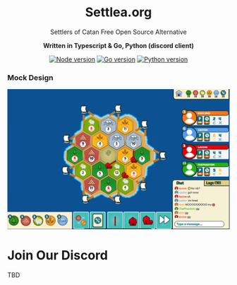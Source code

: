 <h1 align="center">
Settlea.org
</h1>
<p align="center"> Settlers of Catan Free Open Source Alternative </p>
<p align="center">
<b> Written in Typescript & Go, Python (discord client)</b>
</p>
<div align="center">

[![Node version](https://img.shields.io/badge/node-%3E%3D%2018.19.1-brightgreen)](http://nodejs.org/download/)
[![Go version](https://img.shields.io/badge/go-1.23.1-cyan)](https://golang.org/dl/)
[![Python version](https://img.shields.io/badge/python-3.8%20%7C%203.9%20%7C%203.10-blue)](https://conventionalcommits.org)
</div>

<h3> Mock Design </h3>

![Mock](./public/ui_mock_1.png)


# Join Our Discord
TBD

</a>
